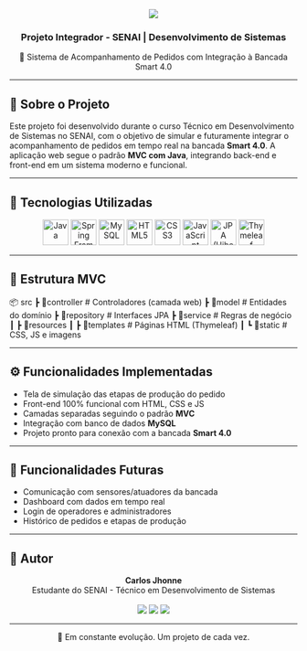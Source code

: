 <p align="center">
  <img src="https://capsule-render.vercel.app/api?type=waving&color=FFFFFF,50:2C5364,100:203A43&height=150&section=header&text=AppSmartWeb&fontSize=38&fontAlign=center&animation=fadeIn&fontColor=FFFFFF" />
</p>

<h3 align="center">Projeto Integrador - SENAI | Desenvolvimento de Sistemas</h3>

<p align="center">🚀 Sistema de Acompanhamento de Pedidos com Integração à Bancada Smart 4.0</p>

---

## 📌 Sobre o Projeto

Este projeto foi desenvolvido durante o curso Técnico em Desenvolvimento de Sistemas no SENAI, com o objetivo de simular e futuramente integrar o acompanhamento de pedidos em tempo real na bancada **Smart 4.0**. A aplicação web segue o padrão **MVC com Java**, integrando back-end e front-end em um sistema moderno e funcional.

---

## 🧪 Tecnologias Utilizadas

<div align="center">
  <img src="https://cdn.jsdelivr.net/gh/devicons/devicon/icons/java/java-original.svg" width="45px" title="Java" />
  <img src="https://cdn.jsdelivr.net/gh/devicons/devicon/icons/spring/spring-original.svg" width="45px" title="Spring Framework" />
  <img src="https://cdn.jsdelivr.net/gh/devicons/devicon/icons/mysql/mysql-original.svg" width="45px" title="MySQL" />
  <img src="https://cdn.jsdelivr.net/gh/devicons/devicon/icons/html5/html5-original.svg" width="45px" title="HTML5" />
  <img src="https://cdn.jsdelivr.net/gh/devicons/devicon/icons/css3/css3-original.svg" width="45px" title="CSS3" />
  <img src="https://cdn.jsdelivr.net/gh/devicons/devicon/icons/javascript/javascript-original.svg" width="45px" title="JavaScript" />
  <img src="https://cdn-icons-png.flaticon.com/512/5968/5968342.png" width="45px" title="JPA (Hibernate)" />
  <img src="https://cdn-icons-png.flaticon.com/512/5968/5968332.png" width="45px" title="Thymeleaf" />
</div>

---

## 🧱 Estrutura MVC

📦 src
┣ 📂controller # Controladores (camada web)
┣ 📂model # Entidades do domínio
┣ 📂repository # Interfaces JPA
┣ 📂service # Regras de negócio
┃
┣ 📂resources
┃ ┣ 📂templates # Páginas HTML (Thymeleaf)
┃ ┗ 📂static # CSS, JS e imagens

---

## ⚙️ Funcionalidades Implementadas

- Tela de simulação das etapas de produção do pedido
- Front-end 100% funcional com HTML, CSS e JS
- Camadas separadas seguindo o padrão **MVC**
- Integração com banco de dados **MySQL**
- Projeto pronto para conexão com a bancada **Smart 4.0**

---

## 🧩 Funcionalidades Futuras

- Comunicação com sensores/atuadores da bancada
- Dashboard com dados em tempo real
- Login de operadores e administradores
- Histórico de pedidos e etapas de produção

---

## 👤 Autor

<p align="center">
  <b>Carlos Jhonne</b>  
  <br/>Estudante do SENAI - Técnico em Desenvolvimento de Sistemas  
  <br/><br/>
  <a href="mailto:carlosjhonne7@gmail.com"><img src="https://img.shields.io/badge/Gmail-D14836?style=for-the-badge&logo=gmail&logoColor=white" /></a>
  <a href="https://www.linkedin.com/in/carlos-jhonne/"><img src="https://img.shields.io/badge/LinkedIn-0077B5?style=for-the-badge&logo=linkedin&logoColor=white" /></a>
  <a href="https://github.com/JhonneSB"><img src="https://img.shields.io/badge/GitHub-100000?style=for-the-badge&logo=github&logoColor=white" /></a>
</p>

---

<p align="center">🌱 Em constante evolução. Um projeto de cada vez.</p>
